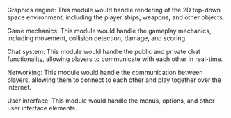 Graphics engine: This module would handle rendering of the 2D top-down space environment, including the player ships, weapons, and other objects.

Game mechanics: This module would handle the gameplay mechanics, including movement, collision detection, damage, and scoring.

Chat system: This module would handle the public and private chat functionality, allowing players to communicate with each other in real-time.

Networking: This module would handle the communication between players, allowing them to connect to each other and play together over the internet.

User interface: This module would handle the menus, options, and other user interface elements.
